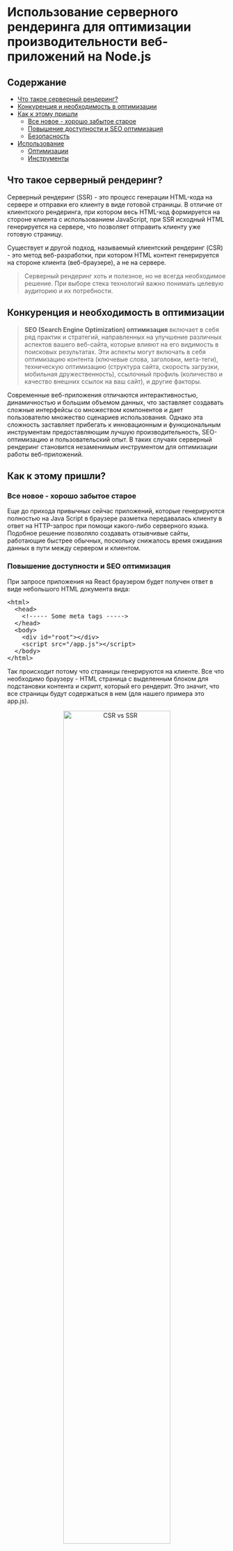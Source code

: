 # Использование серверного рендеринга для оптимизации производительности веб-приложений на Node.js

## Содержание
- [Что такое серверный рендеринг?](#ssr)
- [Конкуренция и необходимость в оптимизации](#конкурентность)
- [Как к этому пришли](#пришли)
  - [Все новое - хорошо забытое старое](#старое)
  - [Повышение доступности и SEO оптимизация](#seo)
  - [Безопасность](#безопасность)
- [Использование](#использование)
  - [Оптимизации](#оптимизации)
  - [Инструменты](#инструменты)
## <a name="ssr">Что такое серверный рендеринг?</a>

Серверный рендеринг (SSR) - это процесс генерации HTML-кода на сервере и отправки его клиенту в виде готовой страницы. В отличие от клиентского рендеринга, при котором весь HTML-код формируется на стороне клиента с использованием JavaScript, при SSR исходный HTML генерируется на сервере, что позволяет отправить клиенту уже готовую страницу.

Существует и другой подход, называемый клиентский рендеринг (CSR) - это метод веб-разработки, при котором HTML контент генерируется на стороне клиента (веб-браузере), а не на сервере.

> Серверный рендеринг хоть и полезное, но не всегда необходимое решение. При выборе стека технологий важно понимать целевую аудиторию и их потребности.


## <a name="конкурентность">Конкуренция и необходимость в оптимизации</a> 

> __SEO (Search Engine Optimization) оптимизация__ включает в себя ряд практик и стратегий, направленных на улучшение различных аспектов вашего веб-сайта, которые влияют на его видимость в поисковых результатах. Эти аспекты могут включать в себя оптимизацию контента (ключевые слова, заголовки, мета-теги), техническую оптимизацию (структура сайта, скорость загрузки, мобильная дружественность), ссылочный профиль (количество и качество внешних ссылок на ваш сайт), и другие факторы.

<p>Современные веб-приложения отличаются интерактивностью, динамичностью и большим объемом данных, что заставляет создавать сложные интерфейсы со множеством компонентов и дает пользователю множество сценариев использования. Однако эта сложность заставляет прибегать к инновационным и функциональным инструментам предоставляющим лучшую производительность, SEO-оптимизацию и пользовательский опыт. В таких случаях серверный рендеринг становится незаменимым инструментом для оптимизации работы веб-приложений. </p>

## <a name="пришли">Как к этому пришли?</a>

### <a name="старое">Все новое - хорошо забытое старое</a>
<p>Еще до прихода привычных сейчас приложений, которые генерируются полностью на Java Script в браузере разметка передавалась клиенту в ответ на HTTP-запрос при помощи какого-либо серверного языка. Подобное решение позволяло создавать отзывчивые сайты, работающие быстрее обычных, поскольку снижалось время ожидания данных в пути между сервером и клиентом. </p>

### <a name="seo">Повышение доступности и SEO оптимизация</a>
<p>При запросе приложения на React браузером будет получен ответ в виде небольшого HTML документа вида:</p>
<pre lang="html">
&lt;html&gt;
  &lt;head&gt;
    &lt;!----- Some meta tags -----&gt;
  &lt;/head&gt;
  &lt;body&gt;
    &lt;div id="root"&gt;&lt;/div&gt;
    &lt;script src="/app.js"&gt;&lt;/script&gt;
  &lt;/body&gt;
&lt;/html&gt;
</pre>

<p>Так происходит потому что страницы генерируются на клиенте. Все что необходимо браузеру - HTML страница с выделенным блоком для подстановки контента и скрипт, который его рендерит. Это значит, что все страницы будут содержаться в нем (для нашего примера это app.js).</p>

<p align="center">
  <img src="./Server-side-rendering-benefits-node-js/ssr_csr.png" alt="CSR vs SSR" width="70%" />
</p>


<p>То есть по мимо небольшого HTML файла браузер получает зачастую очень большой скрипт, что негативно скажется на владельцев маломощных устройств или устройств со слабым интернет-соединением так как им придется достаточно долго ждать загрузку, а если речь идет о маркетплейсах, образовательных порталах и других приложениях, оперирующих большими массивами данных, то даже клиенту с очень мощным устройством и быстрым интернетом придется подождать. Контент приложений использующих серверный рендеринг предоставляется клиенту в виде готовых HTML-страниц по запросу, что дает большое преимущество в скорости загрузки. Это так же позволяет браузерам легко индексировать контент страниц. (В случае простых SPA приложений большинство браузеров не может это сделать т.к. не поддерживают просмотр JavaScript файлов до отображения страницы). Такой подход обеспечивает им доступность для поисковых систем и улучшает позиции в результатах поиска, а так же приложение будет работать у клиентов с отключенным JavaScript.</p>

> Веб-скрейпинг (web scraping) - это процесс автоматического извлечения данных с веб-сайтов. Обычно скрейпинг используется для извлечения структурированных данных с веб-страниц, таких как цены товаров, контактная информация, новости и т. д. Эти данные затем могут быть сохранены, обработаны и использованы для различных целей, таких как анализ, сравнение цен, агрегация информации и многое другое.

<p>Часто для продвижения своих продуктов и услуг используются социальные сети. Для улучшения качества рекламы в них был придуман веб‑скрейпинг. Многие социальные сети, такие как Facebook и Twitter, используют его для получения информации о веб-сайтах, которыми пользователи хотят поделиться. Серверный рендеринг обеспечивает более надежное представление контента на странице по выше указанным причинам. Этот процесс позволяет социальным сетям автоматически извлекать заголовки, изображения и другие данные с веб-сайтов, чтобы создавать привлекательные карточки предварительного просмотра (preview cards) для отображения на платформе.</p>

### <a name="безопасность">Безопасность</a>

<p>Серверный рендеринг помогает предотвратить некоторые виды атак, такие как XSS (межсайтовый скриптинг — уязвимость системы безопасности, которая позволяет злоумышленнику размещать клиентские скрипты на веб-страницах). Поскольку контент рендерится на сервере и отправляется клиенту в виде готовой HTML-страницы, а не динамически создается на клиенте с использованием JavaScript, возможности для внедрения вредоносного кода снижаются. По мимо этого разработчикам в целом легче контролировать доступность данных получаемых клиентом, в том числе управление авторизацией.</p>

__Итак, получается преимущество в:__
- __Доступности__
- __Видимости__
- __Инструментах продвижения__
- __Безопасности__

## <a name="использование">Использование</a>

### <a name="оптимизации">Оптимизации</a>

<p>SSR уже из коробки обладает достоинствами, однако его отличия от приложений, генерирующих HTML разметку при помощи скрипта на клиенте дают разработчикам большое количество возможностей дополнительной оптимизации скорости доступности и безопасности.</p>

При разработке приложения очень важно правильно __манипулировать данными__. SSR удобен для этого, т.к. есть возможность загрузить их заранее на сервере, но ничего не мешает запросить их на клиенте. Как можно больше информации должно загружаться во время рендеринга страницы на сервере. В таком случае пропадет необходимость запрашивать их с клиента, это ускорит загрузку страницы, что как следствие учлучшит пользовательский опыт. Предварительная загрузка данных так же обеспечит их видимость поисковыми роботами, что улучшит SEO-показатели приложения. Конечно, это не касается конфиденциальных данных.


<p>Вообще поисковая система сложна и смотрит на большое количество характеристик сайта. Генерация страниц на сервере помогает провести некоторые оптимизации:</p>

- META теги
  <p>SSR приложения позволяют на каждой странице использовать уникальные <br>META теги<br>
  <pre lang="html">&lt;title&gt;, &lt;meta name="description"&gt;</pre>
  это способствует лучшей индексации</p>
- URL-адреса
  <p>Создавайте читаемые и информативные URL-адреса для каждой страницы вашего приложения. Это поможет поисковым системам лучше понять содержание вашего сайта и повысит его рейтинг.</p>
- Теги со смыслом
  <p>Таким тегами является например заголовок. Используйте их для выделения контента и структуры. Это поможет поисковым системам.</p>
<p>Так же стоит постоянно проводить мониторинг (например с помощью Google Analytics). Это поможет отследить эффективность SEO стратегии.</p>

<p>В случае оптимизации производительности SSR уже благодаря своим принципам дает сильный прирост "из коробки". Однако силить его так же можно усилить:</p>

- Сжатие изображений и выбор формата
- Оптимизация запросов к серверу и количества передаваемых данных
- Кэширование ресурсов
  <p>Используйте HTTP-кэширование для хранения копий ресурсов на стороне клиента или на сервере. Это позволяет браузеру избежать повторной загрузки ресурсов, которые не изменились с предыдущего запроса.</p>
- Ленивая загрузка ресурсов
  <p>Применяйте ленивую загрузку изображений, скриптов и стилей, чтобы отложить загрузку ресурсов, которые не отображаются сразу при загрузке страницы. Например, используйте атрибут loading="lazy" для изображений, если они запрашиваются на клиенте.</p>
- Найти узкие места можно так же при помощи средств мониторинга.

### <a name="инструменты">Инструменты</a>

<p>SSR можно написать на любом серверном языке (Java, Pytho, PHP и т.д.), как это и происходило раньшеб ведь принцип довольно простой. Но даже при условиях наличия большого количества backend фреймворков, которые облегчают эту задачу. Не всегда в команде есть fullstack специалисты, либо стоит задача написать клиент для уже существующего API. Это привело к появлению современных фреймворков на которые легко перейти фронтенд программистам. Одними из самых популярных сейчас являются Next.js использующий React.js под капотом и Nuxt.js, который основан на Vue.js, являющимися одими из самых популярных JS фреймворков.</p>

<p align="center">
  <img src="./Server-side-rendering-benefits-node-js/frame-charts.png" alt="CSR vs SSR" width="70%" />
</p>

<p>Написание SSR приложений с использованием этих инструментов сильно облегчит написание кода, ведь используется тот же синтаксис и принцип написания компонентов как в уже знакомых библиотеках. Необходимо будет разобраться только в создании, структуре и оптимизации приложения.</p>

### <a name="next">Next.js</a>

<p>Структура Next.js приложения такая же как и у приложения на React.js. Можно писать те же клиентские компоненты и стили, однако добавляется особенность работы со страницами и серверной частью приложения. Для его создания можно написать в консоль:</p>

<pre>npx create-next-app@latest</pre>

<p>Страницы в проекте находятся в отдельной папке в виде js файлов. Чтобы создать страницу доступную по стандартному URL создается файл Index.js.</p>

<pre lang="js">
import React from 'react';

function HomePage({ data }) {
  return (
    <div>
      <h1>Hello, SSR in Next.js!</h1>
      <p>Data from server: {data}</p>
    </div>
  );
}

export async function getServerSideProps() {
  // Логика для получения данных с сервера
  const data = 'Some data from server';
  
  return {
    props: { data }
  };
}

export default HomePage;
</pre>

<p>Функция getServerSideProps используется для выполнения кода на сервере и предварительного заполнения данных перед тем, как компонент будет отрендерен на стороне клиента. Этот метод должен вернуть объект с props, который будет передан компоненту.</p>

<p>Навигация по страницам происходит по тем же адресам, по которым они распологаются в файловой системе относительно папки со страницами.</p>

<p align="center">
  <img src="./Server-side-rendering-benefits-node-js/next-routing.png" alt="CSR vs SSR" width="70%" />
</p>

<p>Next.js позволяет создавать страницы по динамическому URL. Для этого нужно заключить названиие аргумета в квадратные скобки в имени файла, как показано на картинке.</p>

<p>Запуск осуществляется командой 'npm run dev'</p>

